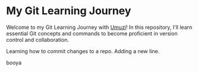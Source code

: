 # My Git Learning Journey

Welcome to my Git Learning Journey with [Umuzi](http://www.umuzi.org/)!
In this repository, I'll learn essential Git concepts and commands
to become proficient in version control and collaboration.

Learning how to commit changes to a repo.
Adding a new line.

booya
